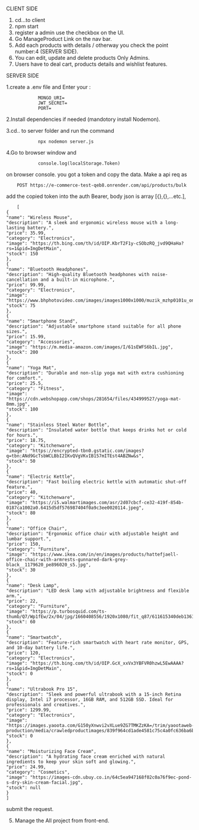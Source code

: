 CLIENT SIDE
1.  cd...to client
2.  npm start
3.  register a admin use the checkbox on the UI.
4. Go ManageProduct Link on the nav bar.
5. Add each products with details / otherway you check the point number:4 (SERVER SIDE).
6. You can edit, update and delete products Only Admins.
7. Users have to deal cart, products details and wishlist features.


SERVER SIDE

1.create a   .env   file and Enter your :

                MONGO_URI=
                JWT_SECRET= 
                PORT=
                
2.Install dependencies if needed (mandotory install Nodemon).

3.cd.. to server folder and run the command

                npx nodemon server.js    
                
4.Go to browser window and

                console.log(localStorage.Token)
                
   on browser console. you got a token and copy the data.
  Make a api req as
  
        POST https://e-commerce-test-qeb8.onrender.com/api/products/bulk
        
add the copied token into the auth Bearer,
body json is array [{},{},...etc.],

        [
    {
    "name": "Wireless Mouse",
    "description": "A sleek and ergonomic wireless mouse with a long-lasting battery.",
    "price": 35.99,
    "category": "Electronics",
    "image": "https://th.bing.com/th/id/OIP.KbrT2F1y-cSObzRQ_jvd9QHaHa?rs=1&pid=ImgDetMain",
    "stock": 150
    },
    {
    "name": "Bluetooth Headphones",
    "description": "High-quality Bluetooth headphones with noise-cancellation and a built-in microphone.",
    "price": 99.99,
    "category": "Electronics",
    "image": "https://www.bhphotovideo.com/images/images1000x1000/muzik_mzhp0101u_one_wireless_bluetooth_headphones_1291815.jpg",
    "stock": 75
    },
    {
    "name": "Smartphone Stand",
    "description": "Adjustable smartphone stand suitable for all phone sizes.",
    "price": 15.99,
    "category": "Accessories",
    "image": "https://m.media-amazon.com/images/I/61sEWFS6bIL.jpg",
    "stock": 200
    },
    {
    "name": "Yoga Mat",
    "description": "Durable and non-slip yoga mat with extra cushioning for comfort.",
    "price": 25.5,
    "category": "Fitness",
    "image": "https://cdn.webshopapp.com/shops/281654/files/434999527/yoga-mat-8mm.jpg",
    "stock": 100
    },
    {
    "name": "Stainless Steel Water Bottle",
    "description": "Insulated water bottle that keeps drinks hot or cold for hours.",
    "price": 18.75,
    "category": "Kitchenware",
    "image": "https://encrypted-tbn0.gstatic.com/images?q=tbn:ANd9GcTsbWCLBbI2IKvQVgVKvIB157mITEst4ABZNw&s",
    "stock": 50
    },
    {
    "name": "Electric Kettle",
    "description": "Fast boiling electric kettle with automatic shut-off feature.",
    "price": 40,
    "category": "Kitchenware",
    "image": "https://i5.walmartimages.com/asr/2d07cbcf-ce32-419f-854b-0187ca1002a0.6415d5df576987404f0a9c3ee0020114.jpeg",
    "stock": 80
    },
    {
    "name": "Office Chair",
    "description": "Ergonomic office chair with adjustable height and lumbar support.",
    "price": 150,
    "category": "Furniture",
    "image": "https://www.ikea.com/in/en/images/products/hattefjaell-office-chair-with-armrests-gunnared-dark-grey-black__1179620_pe896020_s5.jpg",
    "stock": 30
    },
    {
    "name": "Desk Lamp",
    "description": "LED desk lamp with adjustable brightness and flexible arm.",
    "price": 22,
    "category": "Furniture",
    "image": "https://p.turbosquid.com/ts-thumb/Q7/Wp1fEw/2x/04/jpg/1660408556/1920x1080/fit_q87/611615340deb1361e10272abf30a72266a86a842/04.jpg",
    "stock": 60
    },
    {
    "name": "Smartwatch",
    "description": "Feature-rich smartwatch with heart rate monitor, GPS, and 10-day battery life.",
    "price": 120,
    "category": "Electronics",
    "image": "https://th.bing.com/th/id/OIP.GcX_xxVx3YBFVR0hzwL5EwAAAA?rs=1&pid=ImgDetMain",
    "stock": 0
    },
    {
    "name": "Ultrabook Pro 15",
    "description": "Sleek and powerful ultrabook with a 15-inch Retina display, Intel i7 processor, 16GB RAM, and 512GB SSD. Ideal for professionals and creatives.",
    "price": 1299.99,
    "category": "Electronics",
    "image": "https://images.yaoota.com/G150yXnwvi2vXLue9ZG7TMKZzKA=/trim/yaootaweb-production/media/crawledproductimages/839f964cd1ade4581c75c4a0fc636ba6b53c9a54.jpg",
    "stock": 0
    },
    {
    "name": "Moisturizing Face Cream",
    "description": "A hydrating face cream enriched with natural ingredients to keep your skin soft and glowing.",
    "price": 24.99,
    "category": "Cosmetics",
    "image": "https://images-cdn.ubuy.co.in/64c5ea947168f02c0a76f9ec-pond-s-dry-skin-cream-facial.jpg",
    "stock": null
    }
    ]
submit the request.

5. Manage the All project from front-end.
